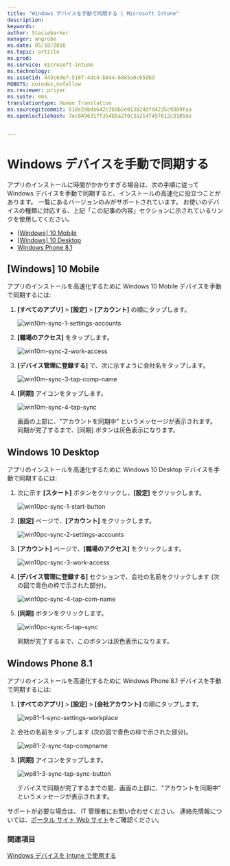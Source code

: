 ```yaml
---
title: "Windows デバイスを手動で同期する | Microsoft Intune"
description: 
keywords: 
author: Staciebarker
manager: angrobe
ms.date: 05/18/2016
ms.topic: article
ms.prod: 
ms.service: microsoft-intune
ms.technology: 
ms.assetid: 443c6de7-5187-4dc4-b844-6085a0c659bd
ROBOTS: noindex,nofollow
ms.reviewer: priyar
ms.suite: ems
translationtype: Human Translation
ms.sourcegitcommit: 618e2abda642c3b9b2e813824dfd4235c9309faa
ms.openlocfilehash: 7ec8496317f354b5a2f0c3a214f457612c3105de


---
```



# Windows デバイスを手動で同期する
アプリのインストールに時間がかかりすぎる場合は、次の手順に従って Windows デバイスを手動で同期すると、インストールの高速化に役立つことがあります。 一覧にあるバージョンのみがサポートされています。 お使いのデバイスの種類に対応する、上記「この記事の内容」セクションに示されているリンクを使用してください。

* [[Windows] 10 Mobile](#windows-10-mobile)
* [[Windows] 10 Desktop](#windows-10-desktop)
* [Windows Phone 8.1](#windows-phone-8-1)


## [Windows] 10 Mobile
アプリのインストールを高速化するために Windows 10 Mobile デバイスを手動で同期するには:

1. **[すべてのアプリ]** > **[設定]** > **[アカウント]** の順にタップします。

    ![win10m-sync-1-settings-accounts](./media/win10m-sync-1-settings-accounts.png)

2. **[職場のアクセス]** をタップします。

    ![win10m-sync-2-work-access](./media/win10m-sync-2-work-access.png)

3. **[デバイス管理に登録する]** で、次に示すように会社名をタップします。

    ![win10m-sync-3-tap-comp-name](./media/win10m-sync-3-tap-comp-name.png)

4. **[同期]** アイコンをタップします。

    ![win10m-sync-4-tap-sync](./media/win10m-sync-4-tap-sync.png)

    画面の上部に、"アカウントを同期中" というメッセージが表示されます。 同期が完了するまで、[同期] ボタンは灰色表示になります。

## Windows 10 Desktop
アプリのインストールを高速化するために Windows 10 Desktop デバイスを手動で同期するには:

1. 次に示す **[スタート]** ボタンをクリックし、**[設定]** をクリックします。

    ![win10pc-sync-1-start-button](./media/win10pc-sync-1-start-button.png)

2. **[設定]** ページで、**[アカウント]** をクリックします。

    ![win10pc-sync-2-settings-accounts](./media/win10pc-sync-2-settings-accounts.png)

3. **[アカウント]** ページで、**[職場のアクセス]** をクリックします。

    ![win10pc-sync-3-work-access](./media/win10pc-sync-3-work-access.png)

4. **[デバイス管理に登録する]** セクションで、会社の名前をクリックします (次の図で青色の枠で示された部分)。

    ![win10pc-sync-4-tap-com-name](./media/win10pc-sync-4-tap-com-name.png)

5. **[同期]** ボタンをクリックします。

    ![win10pc-sync-5-tap-sync](./media/win10pc-sync-5-tap-sync.png)

   同期が完了するまで、このボタンは灰色表示になります。

## Windows Phone 8.1
アプリのインストールを高速化するために Windows Phone 8.1 デバイスを手動で同期するには:

1. **[すべてのアプリ]** > **[設定]** > **[会社アカウント]** の順にタップします。

    ![wp81-1-sync-settings-workplace](./media/wp81-1-sync-settings-workplace.png)

2. 会社の名前をタップします (次の図で青色の枠で示された部分)。

    ![wp81-2-sync-tap-compname](./media/wp81-2-sync-tap-compname.png)

3. **[同期]** アイコンをタップします。

    ![wp81-3-sync-tap-sync-button](./media/wp81-3-sync-tap-sync-button.png)

   デバイスで同期が完了するまでの間、画面の上部に、"アカウントを同期中" というメッセージが表示されます。

サポートが必要な場合は、 IT 管理者にお問い合わせください。 連絡先情報については、[ポータル サイト Web サイト](http://portal.manage.microsoft.com)をご確認ください。

### 関連項目
[Windows デバイスを Intune で使用する](using-your-windows-device-with-intune.md)



<!--HONumber=Jul16_HO4-->


